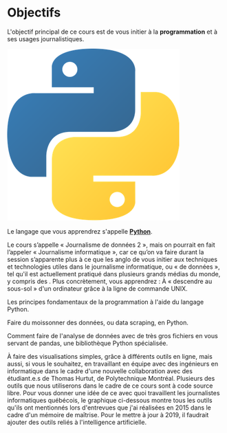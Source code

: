 # Objectifs

L'objectif principal de ce cours est de vous initier à la **programmation** et à ses usages journalistiques.

![](.gitbook/assets/logopython.png)

Le langage que vous apprendrez s'appelle [**Python**](https://www.python.org/).

 Le cours s’appelle « Journalisme de données 2 », mais on pourrait en fait l’appeler « Journalisme informatique », car ce qu’on va faire durant la session s’apparente plus à ce que les anglo de vous initier aux techniques et technologies utiles dans le journalisme informatique, ou « de données », tel qu'il est actuellement pratiqué dans plusieurs grands médias du monde, y compris des . Plus concrètement, vous apprendrez : À « descendre au sous-sol » d'un ordinateur grâce à la ligne de commande UNIX.

Les principes fondamentaux de la programmation à l'aide du langage Python.

Faire du moissonner des données, ou data scraping, en Python.

Comment faire de l'analyse de données avec de très gros fichiers en vous servant de pandas, une bibliothèque Python spécialisée.

À faire des visualisations simples, grâce à différents outils en ligne, mais aussi, si vous le souhaitez, en travaillant en équipe avec des ingénieurs en informatique dans le cadre d'une nouvelle collaboration avec des étudiant.e.s de Thomas Hurtut, de Polytechnique Montréal. Plusieurs des outils que nous utiliserons dans le cadre de ce cours sont à code source libre. Pour vous donner une idée de ce avec quoi travaillent les journalistes informatiques québécois, le graphique ci-dessous montre tous les outils qu'ils ont mentionnés lors d'entrevues que j'ai réalisées en 2015 dans le cadre d'un mémoire de maîtrise. Pour le mettre à jour à 2019, il faudrait ajouter des outils reliés à l'intelligence artificielle.


